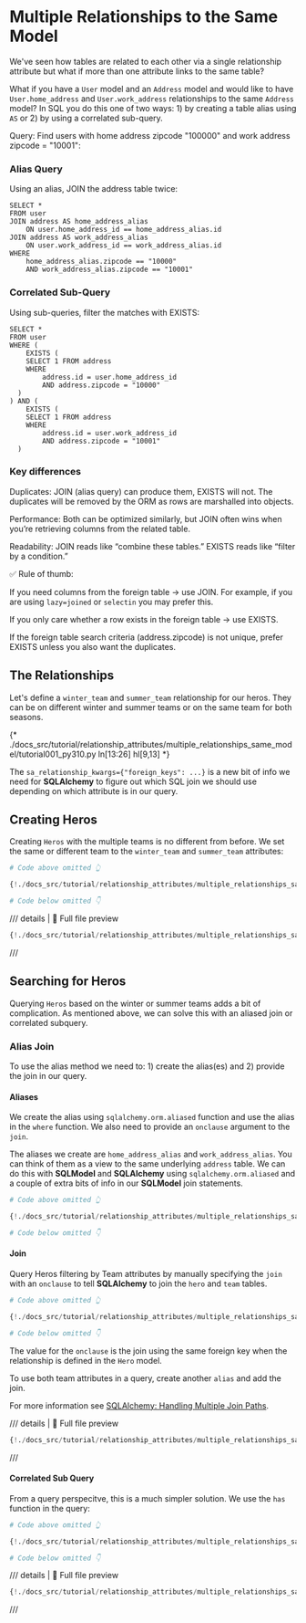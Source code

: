 # Multiple Relationships to the Same Model

We've seen how tables are related to each other via a single relationship attribute but what if more than
one attribute links to the same table?

What if you have a `User` model and an `Address` model and would like
to have `User.home_address` and `User.work_address` relationships to the same
`Address` model? In SQL you do this one of two ways: 1) by creating a table alias using `AS` or 2)
by using a correlated sub-query.

Query: Find users with home address zipcode "100000" and work address zipcode = "10001":

### Alias Query

Using an alias, JOIN the address table twice:
```
SELECT *
FROM user
JOIN address AS home_address_alias
    ON user.home_address_id == home_address_alias.id
JOIN address AS work_address_alias
    ON user.work_address_id == work_address_alias.id
WHERE
    home_address_alias.zipcode == "10000"
    AND work_address_alias.zipcode == "10001"
```

### Correlated Sub-Query
Using sub-queries, filter the matches with EXISTS:
```
SELECT *
FROM user
WHERE (
    EXISTS (
    SELECT 1 FROM address
    WHERE
        address.id = user.home_address_id
        AND address.zipcode = "10000"
  )
) AND (
    EXISTS (
    SELECT 1 FROM address
    WHERE
        address.id = user.work_address_id
        AND address.zipcode = "10001"
  )

```

### Key differences

Duplicates: JOIN (alias query) can produce them, EXISTS will not. The duplicates will be removed by the ORM
as rows are marshalled into objects.

Performance: Both can be optimized similarly, but JOIN often wins when you’re retrieving columns from the related table.

Readability: JOIN reads like “combine these tables.” EXISTS reads like “filter by a condition.”

✅ Rule of thumb:

If you need columns from the foreign table → use JOIN. For example, if you are using `lazy=joined` or `selectin` you may prefer this.

If you only care whether a row exists in the foreign table → use EXISTS.

If the foreign table search criteria (address.zipcode) is not unique, prefer EXISTS unless you also want the duplicates.

## The Relationships

Let's define a `winter_team` and `summer_team` relationship for our heros.  They can be on different
winter and summer teams or on the same team for both seasons.

{* ./docs_src/tutorial/relationship_attributes/multiple_relationships_same_model/tutorial001_py310.py ln[13:26] hl[9,13] *}

The `sa_relationship_kwargs={"foreign_keys": ...}` is a new bit of info we need for **SQLAlchemy** to
figure out which SQL join we should use depending on which attribute is in our query.

## Creating Heros

Creating `Heros` with the multiple teams is no different from before. We set the same or different
team to the `winter_team` and `summer_team` attributes:


```Python hl_lines="11-12 18-19"
# Code above omitted 👆

{!./docs_src/tutorial/relationship_attributes/multiple_relationships_same_model/tutorial001.py[ln:39-65]!}

# Code below omitted 👇
```

/// details | 👀 Full file preview

```Python
{!./docs_src/tutorial/relationship_attributes/multiple_relationships_same_model/tutorial001.py!}
```

///
## Searching for Heros

Querying `Heros` based on the winter or summer teams adds a bit of complication.  As
mentioned above, we can solve this with an aliased join or correlated subquery.

### Alias Join

To use the alias method we need to: 1) create the alias(es) and 2) provide the join in our query.

#### Aliases

We create the alias using `sqlalchemy.orm.aliased` function and use the alias in the `where` function.  We also
need to provide an `onclause` argument to the `join`.

The aliases we create are `home_address_alias` and `work_address_alias`.  You can think of them
as a view to the same underlying `address` table. We can do this with **SQLModel** and **SQLAlchemy** using `sqlalchemy.orm.aliased`
and a couple of extra bits of info in our **SQLModel** join statements.

```Python hl_lines="2"
# Code above omitted 👆

{!./docs_src/tutorial/relationship_attributes/multiple_relationships_same_model/tutorial001.py[ln:69-71]!}

# Code below omitted 👇
```

#### Join

Query Heros filtering by Team attributes by manually specifying the `join` with an `onclause` to tell **SQLAlchemy** to join the `hero` and `team` tables.

```Python hl_lines="7"
# Code above omitted 👆

{!./docs_src/tutorial/relationship_attributes/multiple_relationships_same_model/tutorial001.py[ln:69-89]!}

# Code below omitted 👇
```

The value for the `onclause` is the join using the same foreign key
when the relationship is defined in the `Hero` model.

To use both team attributes in a query, create another `alias` and add the join.

For more information see [SQLAlchemy: Handling Multiple Join Paths](https://docs.sqlalchemy.org/en/20/orm/join_conditions.html#handling-multiple-join-paths).

/// details | 👀 Full file preview

```Python
{!./docs_src/tutorial/relationship_attributes/multiple_relationships_same_model/tutorial001.py!}
```

///

#### Correlated Sub Query

From a query perspecitve, this is a much simpler solution.  We use the `has` function in the query:

```Python hl_lines="4 5"
# Code above omitted 👆

{!./docs_src/tutorial/relationship_attributes/multiple_relationships_same_model/tutorial001.py[ln:93-123]!}

# Code below omitted 👇
```
/// details | 👀 Full file preview

```Python
{!./docs_src/tutorial/relationship_attributes/multiple_relationships_same_model/tutorial001.py!}
```

///
